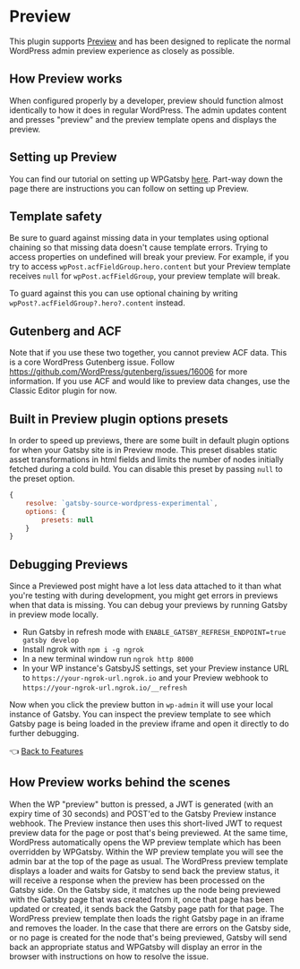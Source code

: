 # Preview

This plugin supports [Preview](https://www.gatsbyjs.com/preview/) and has been designed to replicate the normal WordPress admin preview experience as closely as possible.

## How Preview works

When configured properly by a developer, preview should function almost identically to how it does in regular WordPress. The admin updates content and presses "preview" and the preview template opens and displays the preview.

## Setting up Preview

You can find our tutorial on setting up WPGatsby [here](../tutorials/configuring-wp-gatsby.md#setting-up-preview). Part-way down the page there are instructions you can follow on setting up Preview.

## Template safety

Be sure to guard against missing data in your templates using optional chaining so that missing data doesn't cause template errors. Trying to access properties on undefined will break your preview. For example, if you try to access `wpPost.acfFieldGroup.hero.content` but your Preview template receives `null` for `wpPost.acfFieldGroup`, your preview template will break.

To guard against this you can use optional chaining by writing `wpPost?.acfFieldGroup?.hero?.content` instead.

## Gutenberg and ACF

Note that if you use these two together, you cannot preview ACF data. This is a core WordPress Gutenberg issue. Follow https://github.com/WordPress/gutenberg/issues/16006 for more information. If you use ACF and would like to preview data changes, use the Classic Editor plugin for now.

## Built in Preview plugin options presets

In order to speed up previews, there are some built in default plugin options for when your Gatsby site is in Preview mode. This preset disables static asset transformations in html fields and limits the number of nodes initially fetched during a cold build. You can disable this preset by passing `null` to the preset option.

```js
{
    resolve: `gatsby-source-wordpress-experimental`,
    options: {
        presets: null
    }
}
```

## Debugging Previews

Since a Previewed post might have a lot less data attached to it than what you're testing with during development, you might get errors in previews when that data is missing. You can debug your previews by running Gatsby in preview mode locally.

- Run Gatsby in refresh mode with `ENABLE_GATSBY_REFRESH_ENDPOINT=true gatsby develop`
- Install ngrok with `npm i -g ngrok`
- In a new terminal window run `ngrok http 8000`
- In your WP instance's GatsbyJS settings, set your Preview instance URL to `https://your-ngrok-url.ngrok.io` and your Preview webhook to `https://your-ngrok-url.ngrok.io/__refresh`

Now when you click the preview button in `wp-admin` it will use your local instance of Gatsby. You can inspect the preview template to see which Gatsby page is being loaded in the preview iframe and open it directly to do further debugging.

:point_left: [Back to Features](./index.md)

## How Preview works behind the scenes

When the WP "preview" button is pressed, a JWT is generated (with an expiry time of 30 seconds) and POST'ed to the Gatsby Preview instance webhook. The Preview instance then uses this short-lived JWT to request preview data for the page or post that's being previewed. At the same time, WordPress automatically opens the WP preview template which has been overridden by WPGatsby. Within the WP preview template you will see the admin bar at the top of the page as usual. The WordPress preview template displays a loader and waits for Gatsby to send back the preview status, it will receive a response when the preview has been processed on the Gatsby side. On the Gatsby side, it matches up the node being previewed with the Gatsby page that was created from it, once that page has been updated or created, it sends back the Gatsby page path for that page. The WordPress preview template then loads the right Gatsby page in an iframe and removes the loader. In the case that there are errors on the Gatsby side, or no page is created for the node that's being previewed, Gatsby will send back an appropriate status and WPGatsby will display an error in the browser with instructions on how to resolve the issue.
